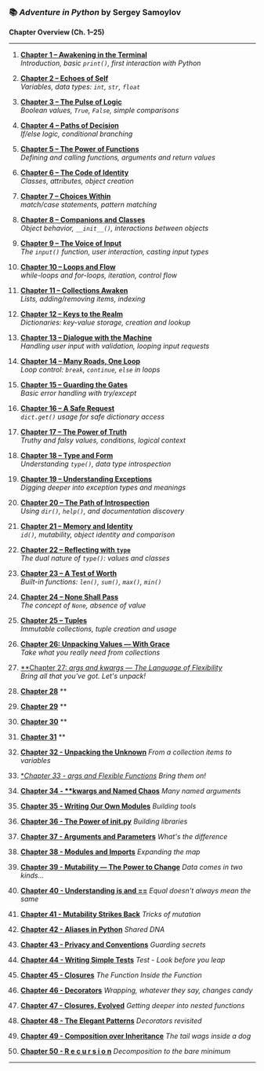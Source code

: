 ### 📚 *Adventure in Python* by Sergey Samoylov  

**Chapter Overview (Ch. 1–25)**

---

1. [**Chapter 1 – Awakening in the Terminal**](Chapter_01.md)  
   *Introduction, basic `print()`, first interaction with Python*

2. [**Chapter 2 – Echoes of Self**](Chapter_02.md)  
   *Variables, data types: `int`, `str`, `float`*

3. [**Chapter 3 – The Pulse of Logic**](Chapter_03.md)  
   *Boolean values, `True`, `False`, simple comparisons*

4. [**Chapter 4 – Paths of Decision**](Chapter_04.md)  
   *If/else logic, conditional branching*

5. [**Chapter 5 – The Power of Functions**](Chapter_05.md)  
   *Defining and calling functions, arguments and return values*

6. [**Chapter 6 – The Code of Identity**](Chapter_06.md)  
   *Classes, attributes, object creation*

7. [**Chapter 7 – Choices Within**](Chapter_07.md)  
   *match/case statements, pattern matching*

8. [**Chapter 8 – Companions and Classes**](Chapter_08.md)  
   *Object behavior, `__init__()`, interactions between objects*

9. [**Chapter 9 – The Voice of Input**](Chapter_09.md)  
   *The `input()` function, user interaction, casting input types*

10. [**Chapter 10 – Loops and Flow**](Chapter_10.md)  
    *while-loops and for-loops, iteration, control flow*

11. [**Chapter 11 – Collections Awaken**](Chapter_11.md)  
    *Lists, adding/removing items, indexing*

12. [**Chapter 12 – Keys to the Realm**](Chapter_12.md)  
    *Dictionaries: key-value storage, creation and lookup*

13. [**Chapter 13 – Dialogue with the Machine**](Chapter_13.md)  
    *Handling user input with validation, looping input requests*

14. [**Chapter 14 – Many Roads, One Loop**](Chapter_14.md)  
    *Loop control: `break`, `continue`, `else` in loops*

15. [**Chapter 15 – Guarding the Gates**](Chapter_15.md)  
    *Basic error handling with try/except*

16. [**Chapter 16 – A Safe Request**](Chapter_16.md)  
    *`dict.get()` usage for safe dictionary access*

17. [**Chapter 17 – The Power of Truth**](Chapter_17.md)  
    *Truthy and falsy values, conditions, logical context*

18. [**Chapter 18 – Type and Form**](Chapter_18.md)  
    *Understanding `type()`, data type introspection*

19. [**Chapter 19 – Understanding Exceptions**](Chapter_19.md)  
    *Digging deeper into exception types and meanings*

20. [**Chapter 20 – The Path of Introspection**](Chapter_20.md)  
    *Using `dir()`, `help()`, and documentation discovery*

21. [**Chapter 21 – Memory and Identity**](Chapter_21.md)  
    *`id()`, mutability, object identity and comparison*

22. [**Chapter 22 – Reflecting with `type`**](Chapter_22.md)  
    *The dual nature of `type()`: values and classes*

23. [**Chapter 23 – A Test of Worth**](Chapter_23.md)  
    *Built-in functions: `len()`, `sum()`, `max()`, `min()`*

24. [**Chapter 24 – None Shall Pass**](Chapter_24.md)  
    *The concept of `None`, absence of value*

25. [**Chapter 25 – Tuples**](Chapter_25.md)  
    *Immutable collections, tuple creation and usage*

26. [**Chapter 26: Unpacking Values — With Grace**](Chapter_26.md)  
    *Take what you really need from collections*

27. [**Chapter 27: *args and *kwargs — The Language of Flexibility**](Chapter_27.md)  
    *Bring all that you've got. Let's unpack!*

28. [**Chapter 28**](Chapter_28.md)
    **

29. [**Chapter 29**](Chapter_29.md)
    **

30. [**Chapter 30**](Chapter_30.md)
    **

31. [**Chapter 31**](Chapter_31.md)
    **

32. [**Chapter 32 - Unpacking the Unknown**](Chapter_32.md)
    *From a collection items to variables*

33. [**Chapter 33 - *args and Flexible Functions**](Chapter_33.md)
    *Bring them on!*

34. [**Chapter 34 - \*\*kwargs and Named Chaos**](Chapter_34.md)
    *Many named arguments*

35. [**Chapter 35 - Writing Our Own Modules**](Chapter_35.md)
    *Building tools*

36. [**Chapter 36 - The Power of __init__.py**](Chapter_36.md)
    *Building libraries*

37. [**Chapter 37 - Arguments and Parameters**](Chapter_37.md)
    *What's the difference*

38. [**Chapter 38 - Modules and Imports**](Chapter_38.md)
    *Expanding the map*

39. [**Chapter 39 - Mutability — The Power to Change**](Chapter_39.md)
    *Data comes in two kinds...*

40. [**Chapter 40 - Understanding is and ==**](Chapter_40.md)
    *Equal doesn't always mean the same*

41. [**Chapter 41 - Mutability Strikes Back**](Chapter_41.md)
    *Tricks of mutation*

42. [**Chapter 42 - Aliases in Python**](Chapter_42.md)
    *Shared DNA*

43. [**Chapter 43 - Privacy and Conventions**](Chapter_43.md)
    *Guarding secrets*

44. [**Chapter 44 - Writing Simple Tests**](Chapter_44.md)
    *Test - Look before you leap*

45. [**Chapter 45 - Closures**](Chapter_45.md)
    *The Function Inside the Function*

46. [**Chapter 46 - Decorators**](Chapter_46.md)
    *Wrapping, whatever they say, changes candy*

47. [**Chapter 47 - Closures, Evolved**](Chapter_47.md)
    *Getting deeper into nested functions*

48. [**Chapter 48 - The Elegant Patterns**](Chapter_48.md)
    *Decorators revisited*

49. [**Chapter 49 - Composition over Inheritance**](Chapter_49.md)
    *The tail wags inside a dog*

50. [**Chapter 50 - R e c u r s i o n**](Chapter_50.md)
    *Decomposition to the bare minimum*

---

